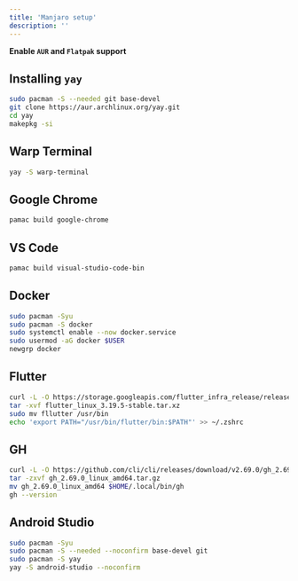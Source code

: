 ```yaml
---
title: 'Manjaro setup'
description: ''
---
```


**Enable `AUR` and `Flatpak` support**

## Installing `yay`

```sh
sudo pacman -S --needed git base-devel
git clone https://aur.archlinux.org/yay.git
cd yay
makepkg -si
```

## Warp Terminal

```sh
yay -S warp-terminal
```

## Google Chrome

```sh
pamac build google-chrome
```

## VS Code

```sh
pamac build visual-studio-code-bin
```

## Docker

```sh
sudo pacman -Syu
sudo pacman -S docker
sudo systemctl enable --now docker.service
sudo usermod -aG docker $USER
newgrp docker
```

## Flutter

```sh
curl -L -O https://storage.googleapis.com/flutter_infra_release/releases/stable/linux/flutter_linux_3.19.5-stable.tar.xz
tar -xvf flutter_linux_3.19.5-stable.tar.xz
sudo mv fllutter /usr/bin
echo 'export PATH="/usr/bin/flutter/bin:$PATH"' >> ~/.zshrc
```

## GH

```sh
curl -L -O https://github.com/cli/cli/releases/download/v2.69.0/gh_2.69.0_linux_amd64.tar.gz
tar -zxvf gh_2.69.0_linux_amd64.tar.gz
mv gh_2.69.0_linux_amd64 $HOME/.local/bin/gh
gh --version
```

## Android Studio

```sh
sudo pacman -Syu
sudo pacman -S --needed --noconfirm base-devel git
sudo pacman -S yay
yay -S android-studio --noconfirm
```


